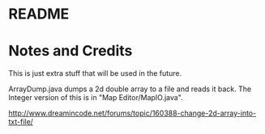 README
===

# Notes and Credits
This is just extra stuff that will be used in the future.

ArrayDump.java dumps a 2d double array to a file and reads it back. The Integer version of this is in "Map Editor/MapIO.java".

http://www.dreamincode.net/forums/topic/160388-change-2d-array-into-txt-file/
